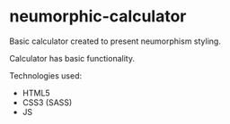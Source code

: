 # neumorphic-calculator

Basic calculator created to present neumorphism styling.

Calculator has basic functionality.

Technologies used:
* HTML5
* CSS3 (SASS)
* JS